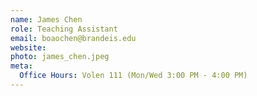 ```yaml
---
name: James Chen
role: Teaching Assistant
email: boaochen@brandeis.edu
website: 
photo: james_chen.jpeg
meta:
  Office Hours: Volen 111 (Mon/Wed 3:00 PM - 4:00 PM)
---
```

